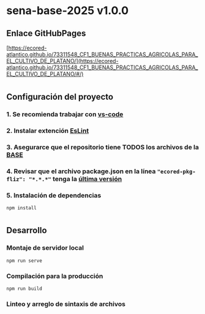 # **sena-base-2025 v1.0.0**

## **Enlace GitHubPages**

[https://ecored-atlantico.github.io/73311548_CF1_BUENAS_PRACTICAS_AGRICOLAS_PARA_EL_CULTIVO_DE_PLATANO/](https://ecored-atlantico.github.io/73311548_CF1_BUENAS_PRACTICAS_AGRICOLAS_PARA_EL_CULTIVO_DE_PLATANO/#/)

#

## **Configuración del proyecto**

### 1. Se recomienda trabajar con [vs-code](https://code.visualstudio.com/)

### 2. Instalar extención [EsLint](https://marketplace.visualstudio.com/items?itemName=dbaeumer.vscode-eslint)

### 3. Asegurarce que el repositorio tiene TODOS los archivos de la [BASE](https://github.com/ECORED-SENA/ECORED-BASE-2021)

### 4. Revisar que el archivo package.json en la línea ``"ecored-pkg-fliz": "*.*.*"`` tenga la [última versión](https://www.npmjs.com/package/ecored-pkg-fliz)

### 5. Instalación de dependencias

```
npm install
```
#
## **Desarrollo**

### Montaje de servidor local

```
npm run serve
```

### Compilación para la producción

```
npm run build
```

### Linteo y arreglo de sintaxis de archivos

```

